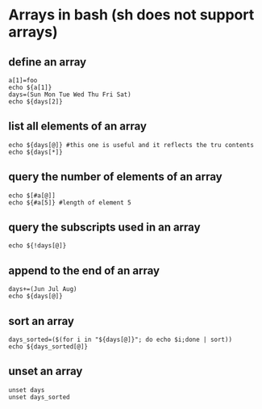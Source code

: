# Arrays in bash (sh does not support arrays)

## define an array
```
a[1]=foo
echo ${a[1]}
days=(Sun Mon Tue Wed Thu Fri Sat)
echo ${days[2]}
```

## list all elements of an array
```
echo ${days[@]} #this one is useful and it reflects the tru contents
echo ${days[*]}
```

## query the number of elements of an array
```
echo $[#a[@]]
echo ${#a[5]} #length of element 5
```

## query the subscripts used in an array
```
echo ${!days[@]}
```

## append to the end of an array
```
days+=(Jun Jul Aug)
echo ${days[@]}
```

## sort an array
```
days_sorted=($(for i in "${days[@]}"; do echo $i;done | sort))
echo ${days_sorted[@]}
```

## unset an array
```
unset days
unset days_sorted
```
